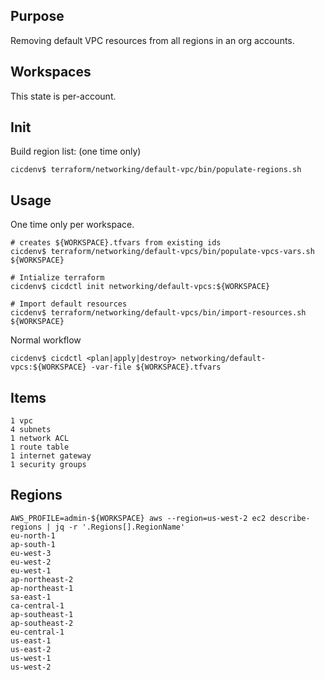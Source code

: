 ## Purpose
Removing default VPC resources from all regions in an org accounts.

## Workspaces
This state is per-account.

## Init
Build region list: (one time only)
```
cicdenv$ terraform/networking/default-vpc/bin/populate-regions.sh
```

## Usage
One time only per workspace.
```
# creates ${WORKSPACE}.tfvars from existing ids
cicdenv$ terraform/networking/default-vpcs/bin/populate-vpcs-vars.sh ${WORKSPACE}

# Intialize terraform
cicdenv$ cicdctl init networking/default-vpcs:${WORKSPACE}

# Import default resources
cicdenv$ terraform/networking/default-vpcs/bin/import-resources.sh ${WORKSPACE}
```

Normal workflow
```
cicdenv$ cicdctl <plan|apply|destroy> networking/default-vpcs:${WORKSPACE} -var-file ${WORKSPACE}.tfvars
```

## Items
```
1 vpc
4 subnets
1 network ACL
1 route table
1 internet gateway
1 security groups
```

## Regions
```
AWS_PROFILE=admin-${WORKSPACE} aws --region=us-west-2 ec2 describe-regions | jq -r '.Regions[].RegionName'
eu-north-1
ap-south-1
eu-west-3
eu-west-2
eu-west-1
ap-northeast-2
ap-northeast-1
sa-east-1
ca-central-1
ap-southeast-1
ap-southeast-2
eu-central-1
us-east-1
us-east-2
us-west-1
us-west-2
```
